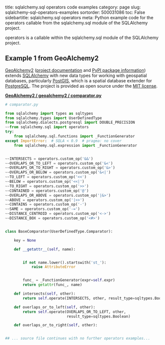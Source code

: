 title: sqlalchemy.sql operators code examples
category: page
slug: sqlalchemy-sql-operators-examples
sortorder: 500031086
toc: False
sidebartitle: sqlalchemy.sql operators
meta: Python example code for the operators callable from the sqlalchemy.sql module of the SQLAlchemy project.


operators is a callable within the sqlalchemy.sql module of the SQLAlchemy project.


## Example 1 from GeoAlchemy2
[GeoAlchemy2](https://github.com/geoalchemy/geoalchemy2)
([project documentation](https://geoalchemy-2.readthedocs.io/en/latest/)
and
[PyPI package information](https://pypi.org/project/GeoAlchemy2/))
extends [SQLAlchemy](/sqlalchemy.html) with new data types for working
with geospatial databases, particularly [PostGIS](http://postgis.net/),
which is a spatial database extender for [PostgreSQL](/postgresql.html).
The project is provided as open source under the
[MIT license](https://github.com/geoalchemy/geoalchemy2/blob/master/COPYING.rst).

[**GeoAlchemy2 / geoalchemy2 / comparator.py**](https://github.com/geoalchemy/geoalchemy2/blob/master/geoalchemy2/./comparator.py)

```python
# comparator.py

from sqlalchemy import types as sqltypes
from sqlalchemy.types import UserDefinedType
from sqlalchemy.dialects.postgresql import DOUBLE_PRECISION
~~from sqlalchemy.sql import operators
try:
    from sqlalchemy.sql.functions import _FunctionGenerator
except ImportError:  # SQLA < 0.9  # pragma: no cover
    from sqlalchemy.sql.expression import _FunctionGenerator


~~INTERSECTS = operators.custom_op('&&')
~~OVERLAPS_OR_TO_LEFT = operators.custom_op('&<')
~~OVERLAPS_OR_TO_RIGHT = operators.custom_op('&>')
~~OVERLAPS_OR_BELOW = operators.custom_op('&<|')
~~TO_LEFT = operators.custom_op('<<')
~~BELOW = operators.custom_op('<<|')
~~TO_RIGHT = operators.custom_op('>>')
~~CONTAINED = operators.custom_op('@')
~~OVERLAPS_OR_ABOVE = operators.custom_op('|&>')
~~ABOVE = operators.custom_op('|>>')
~~CONTAINS = operators.custom_op('-')
~~SAME = operators.custom_op('-=')
~~DISTANCE_CENTROID = operators.custom_op('<->')
~~DISTANCE_BOX = operators.custom_op('<#>')


class BaseComparator(UserDefinedType.Comparator):

    key = None

    def __getattr__(self, name):


        if not name.lower().startswith('st_'):
            raise AttributeError


        func_ = _FunctionGenerator(expr=self.expr)
        return getattr(func_, name)

    def intersects(self, other):
        return self.operate(INTERSECTS, other, result_type=sqltypes.Boolean)

    def overlaps_or_to_left(self, other):
        return self.operate(OVERLAPS_OR_TO_LEFT, other,
                            result_type=sqltypes.Boolean)

    def overlaps_or_to_right(self, other):


## ... source file continues with no further operators examples...

```


